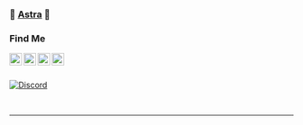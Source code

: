 ### 🔰 [Astra][discord] 🔰

### Find Me

[<img align="left" style="fill: #7289DA; color: #7289DA;" alt="Astra - Discord" width="22px" src="https://cdn.jsdelivr.net/npm/simple-icons@v3/icons/discord.svg" />][discord]
[<img align="left" style="fill: red; color: red;" alt="Astra - YouTube" width="22px" src="https://cdn.jsdelivr.net/npm/simple-icons@v3/icons/youtube.svg" />][youtube]
[<img align="left" style="fill: #1DA1F2; color: #1DA1F2;" alt="Astra - Twitter" width="22px" src="https://cdn.jsdelivr.net/npm/simple-icons@v3/icons/twitter.svg" />][twitter]
[<img align="left" style="fill: #6441A4; color: #6441A4;" alt="Astra - Twitch" width="22px" src="https://cdn.jsdelivr.net/npm/simple-icons@v3/icons/twitch.svg" />][twitch]

<br />
<br />

[![Discord](https://cdn.discordapp.com/attachments/811604862181048370/811614337281163304/unknown.png)](https://discord.gg/qSj96Dxn)

<br />

----

[twitter]: https://twitter.com/AstraWrld
[twitch]: https://twitch.tv/SpookyAstra
[youtube]: https://www.youtube.com/channel/UCbGUYKYfiGaLnur9KwELR9Q?view_as=subscriber
[discord]: https://discord.gg/qSj96Dxn

